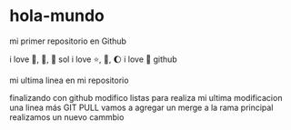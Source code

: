 # hola-mundo

mi primer repositorio en Github

i love :icecream:, :pizza:, :dog:
sol
 i love :star:, :book:, :moon: 
 i love :horse:
  github

mi ultima linea en mi repositorio


finalizando con github
modifico listas 
para realiza mi ultima modificacion
una linea más
GIT PULL 
vamos a agregar un merge a la rama principal
realizamos un nuevo cammbio
